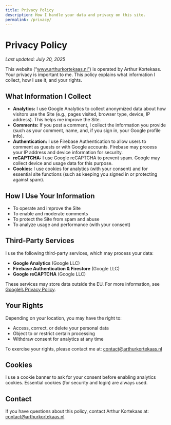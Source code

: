 ```yaml
---
title: Privacy Policy
description: How I handle your data and privacy on this site.
permalink: /privacy/
---
```


# Privacy Policy

_Last updated: July 20, 2025_


This website (“www.arthurkortekaas.nl”) is operated by Arthur Kortekaas. Your privacy is important to me. This policy explains what information I collect, how I use it, and your rights.


## What Information I Collect

- **Analytics:** I use Google Analytics to collect anonymized data about how visitors use the Site (e.g., pages visited, browser type, device, IP address). This helps me improve the Site.
- **Comments:** If you post a comment, I collect the information you provide (such as your comment, name, and, if you sign in, your Google profile info).
- **Authentication:** I use Firebase Authentication to allow users to comment as guests or with Google accounts. Firebase may process your IP address and device information for security.
- **reCAPTCHA:** I use Google reCAPTCHA to prevent spam. Google may collect device and usage data for this purpose.
- **Cookies:** I use cookies for analytics (with your consent) and for essential site functions (such as keeping you signed in or protecting against spam).

## How I Use Your Information

- To operate and improve the Site
- To enable and moderate comments
- To protect the Site from spam and abuse
- To analyze usage and performance (with your consent)


## Third-Party Services

I use the following third-party services, which may process your data:
- **Google Analytics** (Google LLC)
- **Firebase Authentication & Firestore** (Google LLC)
- **Google reCAPTCHA** (Google LLC)

These services may store data outside the EU. For more information, see [Google’s Privacy Policy](https://policies.google.com/privacy).

## Your Rights

Depending on your location, you may have the right to:
- Access, correct, or delete your personal data
- Object to or restrict certain processing
- Withdraw consent for analytics at any time

To exercise your rights, please contact me at: contact@arthurkortekaas.nl


## Cookies

I use a cookie banner to ask for your consent before enabling analytics cookies. Essential cookies (for security and login) are always used.

## Contact

If you have questions about this policy, contact Arthur Kortekaas at: contact@arthurkortekaas.nl
